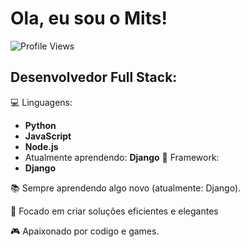# Ola, eu sou o Mits!

![Profile Views](https://komarev.com/ghpvc/?username=seu-usuario&color=green)

## Desenvolvedor Full Stack:
💻 Linguagens:
- **Python**  
- **JavaScript**  
- **Node.js**   
- Atualmente aprendendo: **Django**
🔧 Framework:
- **Django**

📚 Sempre aprendendo algo novo (atualmente: Django).

🎯 Focado em criar soluções eficientes e elegantes

🎮 Apaixonado por codigo e games.  
